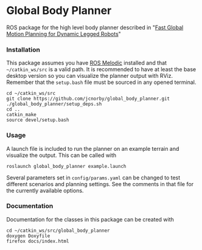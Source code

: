 # Global Body Planner
ROS package for the high level body planner described in "<a href="http://www.andrew.cmu.edu/user/amj1/papers/IROS2020_Fast_Global_Motion_Planning.pdf">Fast Global Motion Planning for Dynamic Legged Robots</a>"

### Installation
This package assumes you have [ROS Melodic](http://wiki.ros.org/melodic/Installation) installed and that `~/catkin_ws/src` is a valid path. It is recommended to have at least the base desktop version so you can visualize the planner output with RViz. Remember that the `setup.bash` file must be sourced in any opened terminal.

```
cd ~/catkin_ws/src
git clone https://github.com/jcnorby/global_body_planner.git
./global_body_planner/setup_deps.sh
cd ..
catkin_make
source devel/setup.bash
```

### Usage
A launch file is included to run the planner on an example terrain and visualize the output. This can be called with

```
roslaunch global_body_planner example.launch
```

Several parameters set in `config/params.yaml` can be changed to test different scenarios and planning settings. See the comments in that file for the currently available options.

### Documentation
Documentation for the classes in this package can be created with
```
cd ~/catkin_ws/src/global_body_planner
doxygen Doxyfile
firefox docs/index.html
```


